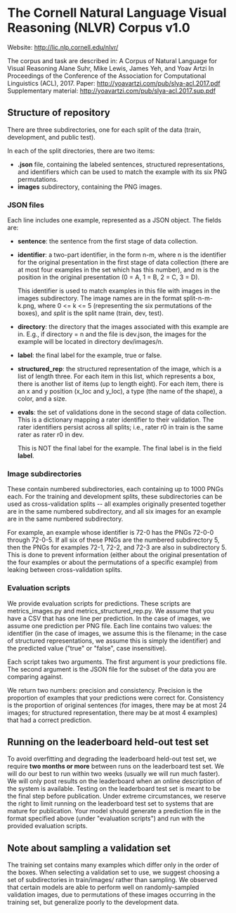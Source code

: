 # The Cornell Natural Language Visual Reasoning (NLVR) Corpus v1.0
Website: http://lic.nlp.cornell.edu/nlvr/

The corpus and task are described in:
A Corpus of Natural Language for Visual Reasoning
Alane Suhr, Mike Lewis, James Yeh, and Yoav Artzi
In Proceedings of the Conference of the Association for Computational Linguistics (ACL), 2017.
Paper: http://yoavartzi.com/pub/slya-acl.2017.pdf  
Supplementary material: http://yoavartzi.com/pub/slya-acl.2017.sup.pdf  

## Structure of repository

There are three subdirectories, one for each split of the data (train,
development, and public test).

In each of the split directories, there are two items:
* **.json** file, containing the labeled sentences, structured representations, and identifiers which can be used to match the example with its six PNG permutations.
* **images** subdirectory, containing the PNG images.

### JSON files
Each line includes one example, represented as a JSON object. The fields are:
* **sentence**: the sentence from the first stage of data collection.
* **identifier**: a two-part identifier, in the form n-m, where n is the identifier for the original presentation in the first stage of data collection (there are at most four examples in the set which has this number), and m is the position in the original presentation (0 = A, 1 = B, 2 = C, 3 = D). 
                   
  This identifier is used to match examples in this file with images in the images subdirectory. The image names are in the format split-n-m-k.png, where 0 <= k <= 5 (representing the six permutations of the boxes), and *split* is the split name (train, dev, test).
* **directory**: the directory that the images associated with this example are in. E.g., if directory = n and the file is dev.json, the images for the example will be located in directory dev/images/n.
* **label**: the final label for the example, true or false.
* **structured_rep**: the structured representation of the image, which is a list of length three. For each item in this list, which represents a box, there is another list of items (up to length eight). For each item, there is an x and y position (x_loc and y_loc), a type (the name of the shape), a color, and a size.
* **evals**: the set of validations done in the second stage of data collection. This is a dictionary mapping a rater identifier to their validation. The rater identifiers persist across all splits; i.e., rater r0 in train is the same rater as rater r0 in dev. 
             
  This is NOT the final label for the example. The final label is in the field **label**.

### Image subdirectories
These contain numbered subdirectories, each containing up to 1000 PNGs each. For the training and development splits, these subdirectories can be used as cross-validation splits -- all examples originally presented together are in the same numbered subdirectory, and all six images for an example are in the same numbered subdirectory.
  
For example, an example whose identifier is 72-0 has the PNGs 72-0-0 through 72-0-5. If all six of these PNGs are the numbered subdirectory 5, then the PNGs for examples 72-1, 72-2, and 72-3 are also in subdirectory 5. This is done to prevent information (either about the original presentation of the four examples or about the permutations of a specific example) from leaking between cross-validation splits.

### Evaluation scripts
We provide evaluation scripts for predictions. These scripts are metrics_images.py and metrics_structured_rep.py. We assume that you have a CSV that has one line per prediction. In the case of images, we assume one prediction per PNG file. Each line contains two values: the identifier (in the case of images, we assume this is the filename; in the case of structured representations, we assume this is simply the identifier) and the predicted value ("true" or "false", case insensitive). 

Each script takes two arguments. The first argument is your predictions file. The second argument is the JSON file for the subset of the data you are comparing against.

We return two numbers: precision and consistency. Precision is the proportion of examples that your predictions were correct for. Consistency is the proportion of original sentences (for images, there may be at most 24 images; for structured representation, there may be at most 4 examples) that had a correct prediction. 

## Running on the leaderboard held-out test set
To avoid overfitting and degrading the leaderboard held-out test set, we require **two months or more** between runs on the leaderboard test set. We will do our best to run within two weeks (usually we will run much faster). We will only post results on the leaderboard when an online description of the system is available. Testing on the leaderboard test set is meant to be the final step before publication. Under extreme circumstances, we reserve the right to limit running on the leaderboard test set to systems that are mature for publication. Your model should generate a prediction file in the format specified above (under "evaluation scripts") and run with the provided evaluation scripts. 

## Note about sampling a validation set
The training set contains many examples which differ only in the order of the boxes. When selecting a validation set to use, we suggest choosing a set of subdirectories in train/images/ rather than sampling. We observed that certain models are able to perform well on randomly-sampled validation images, due to permutations of these images occurring in the training set, but generalize poorly to the development data.


